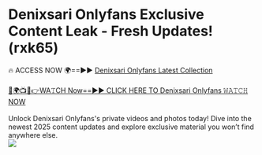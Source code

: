# Denixsari Onlyfans Exclusive Content Leak - Fresh Updates! (rxk65)

🔥 ACCESS NOW 🌍==►► <a href="https://tinyurl.com/kvy9nzfs" rel="nofollow">Denixsari Onlyfans Latest Collection</a>
<br><br>
[🔴🌍📺📱👉WA𝚃CH Now==►► CLICK HERE TO Denixsari Onlyfans 𝚆𝙰𝚃𝙲𝙷 NOW](https://tinyurl.com/kvy9nzfs)
<br><br>
Unlock Denixsari Onlyfans's private videos and photos today! Dive into the newest 2025 content updates and explore exclusive material you won’t find anywhere else.
<br>
<a href="https://tinyurl.com/kvy9nzfs" rel="nofollow" data-target="animated-image.originalLink"><img src="https://camo.githubusercontent.com/8a4f000d20f83aca3bf7ec5f350d767afa0574a8a352519fd8cfa583a6f93a33/68747470733a2f2f692e696d6775722e636f6d2f644a486b345a712e676966" data-canonical-src="https://i.imgur.com/dJHk4Zq.gif" style="max-width: 100%; display: inline-block;" data-target="animated-image.originalImage"></a>
<br>
